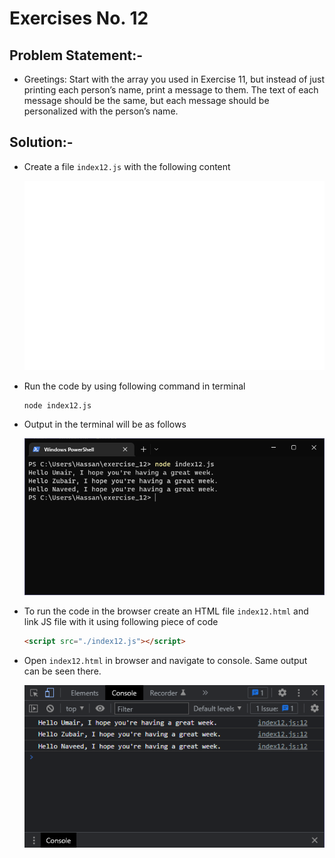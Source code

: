 # Exercises No. 12

## Problem Statement:-

- Greetings:
  Start with the array you used in Exercise 11,
  but instead of just printing each person’s name,
  print a message to them.
  The text of each message should be the same,
  but each message should be personalized with the person’s name.

## Solution:-

- Create a file `index12.js` with the following content

  ![Exercise 12 JS Code](../snaps/q12p1.svg)

- Run the code by using following command in terminal

  ```
  node index12.js
  ```

- Output in the terminal will be as follows

  ![Exercise 12 Terminal Output](../snaps/q12p2.PNG)

- To run the code in the browser create an HTML file `index12.html` and link JS file with it using following piece of code

  ```html
  <script src="./index12.js"></script>
  ```

- Open `index12.html` in browser and navigate to console. Same output can be seen there.

  ![Exercise 12 Console Output](../snaps/q12p3.PNG)
